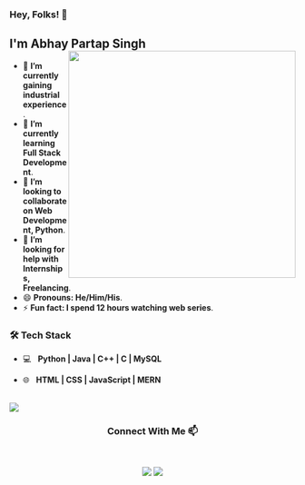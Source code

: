 ### Hey, Folks! 👋
<h2>I'm Abhay Partap Singh<img src="https://stormotion.io/blog/content/images/2018/12/developer.gif" width="400"  align="right" />
</h2>

- 🔭 **I’m currently gaining industrial experience**.   
- 🌱 **I’m currently learning Full Stack Development**.
- 👯 **I’m looking to collaborate on Web Development, Python**.      
- 🤔 **I’m looking for help with Internships, Freelancing**.
- 😄 **Pronouns: He/Him/His**.
- ⚡ **Fun fact: I spend 12 hours watching web series**.


<h3>🛠 Tech Stack</h3>

- 💻 &nbsp; **Python | Java | C++ | C | MySQL**

- 🌐 &nbsp; **HTML | CSS | JavaScript | MERN**

<br>
<img src="https://github-readme-stats.vercel.app/api?username=abhaywwe7&&show_icons=true&title_color=blue&icon_color=blue&text_color=black&bg_color=white">

<h3 align="center"> Connect With Me 📫 </h3>
<br />
<p align="center">
<a href="https://www.linkedin.com/in/abhay-partap-singh-41579b196/"><img src="https://img.shields.io/badge/linkedin-%230077B5.svg?&style=for-the-badge&logo=linkedin&logoColor=white"/></a>
<a href="https://www.instagram.com/abhayayayay/"><img src="https://img.shields.io/badge/instagram-%23E4405F.svg?&style=for-the-badge&logo=instagram&logoColor=white"/></a>
<!-- <a href="https://twitter.com/dopeguymemes"><img src="https://img.shields.io/twitter/url?color=white&label=TWITTER&logo=twitter&style=for-the-badge&url=https%3A%2F%2Ftwitter.com%2Fdopeguymemes"/></a> -->
</p>
